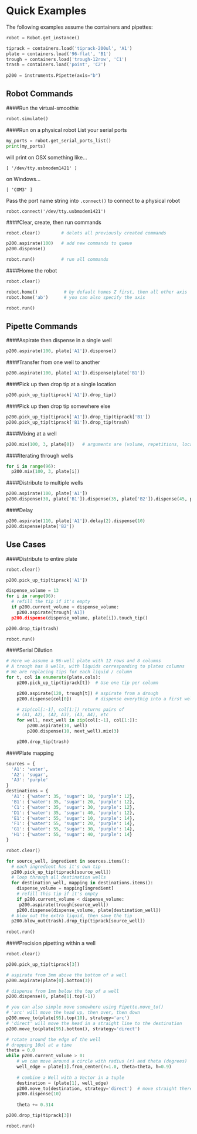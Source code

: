 # Quick Examples
The following examples assume the containers and pipettes:
```python
robot = Robot.get_instance()

tiprack = containers.load('tiprack-200ul', 'A1')
plate = containers.load('96-flat', 'B1')
trough = containers.load('trough-12row', 'C1')
trash = containers.load('point', 'C2')
    
p200 = instruments.Pipette(axis="b")
```
## Robot Commands
####Run the virtual-smoothie
```python
robot.simulate()
```

####Run on a physical robot
List your serial ports
```python
my_ports = robot.get_serial_ports_list()
print(my_ports)
```
will print on OSX something like...
```
[ '/dev/tty.usbmodem1421' ]
```
on Windows...
```
[ 'COM3' ]
```
Pass the port name string into `.connect()` to connect to a physical robot
```
robot.connect('/dev/tty.usbmodem1421')
```

####Clear, create, then run commands
```python
robot.clear()        # delets all previously created commands

p200.aspirate(100)   # add new commands to queue
p200.dispense()

robot.run()          # run all commands
```

####Home the robot
```python
robot.clear()

robot.home()          # by default homes Z first, then all other axis
robot.home('ab')      # you can also specify the axis

robot.run()
```

## Pipette Commands
####Aspirate then dispense in a single well

```python
p200.aspirate(100, plate['A1']).dispense()
```

####Transfer from one well to another

 ```python
p200.aspirate(100, plate['A1']).dispense(plate['B1'])
```

####Pick up then drop tip at a single location

```python
p200.pick_up_tip(tiprack['A1']).drop_tip()
```

####Pick up then drop tip somewhere else

```python
p200.pick_up_tip(tiprack['A1']).drop_tip(tiprack['B1'])
p200.pick_up_tip(tiprack['B1']).drop_tip(trash)
```

####Mixing at a well

 ```python
p200.mix(100, 3, plate[0])   # arguments are (volume, repetitions, location)
```

####Iterating through wells

```python
for i in range(96):
  p200.mix(100, 3, plate[i])
```

####Distribute to multiple wells

```python
p200.aspirate(100, plate['A1'])
p200.dispense(30, plate['B1']).dispense(35, plate['B2']).dispense(45, plate['B3'])
```

####Delay

```python
p200.aspirate(110, plate['A1']).delay(2).dispense(10)
p200.dispense(plate['B2'])
```

## Use Cases

####Distribute to entire plate

```python
robot.clear()

p200.pick_up_tip(tiprack['A1'])

dispense_volume = 13
for i in range(96):
  # refill the tip if it's empty
  if p200.current_volume < dispense_volume:
    p200.aspirate(trough['A1])
  p200.dispense(dispense_volume, plate[i]).touch_tip()

p200.drop_tip(trash)

robot.run()
```
####Serial Dilution
```python
# Here we assume a 96-well plate with 12 rows and 8 columns
# A trough has 8 wells, with liquids corresponding to plates columns
# We are replacing tips for each liquid / column
for t, col in enumerate(plate.cols):
    p200.pick_up_tip(tiprack[t])  # Use one tip per column

    p200.aspirate(120, trough[t]) # aspirate from a drough
    p200.dispense(col[0])         # dispense everythig into a first well

    # zip(col[:-1], col[1:]) returns pairs of
    # (A1, A2), (A2, A3), (A3, A4), etc
    for well, next_well in zip(col[:-1], col[1:]):
        p200.aspirate(10, well)
        p200.dispense(10, next_well).mix(3)

    p200.drop_tip(trash)
```
####Plate mapping

```python
sources = {
  'A1': 'water',
  'A2': 'sugar',
  'A3': 'purple'
}
destinations = {
  'A1': {'water': 35, 'sugar': 10, 'purple': 12},
  'B1': {'water': 35, 'sugar': 20, 'purple': 12},
  'C1': {'water': 35, 'sugar': 30, 'purple': 12},
  'D1': {'water': 35, 'sugar': 40, 'purple': 12},
  'E1': {'water': 55, 'sugar': 10, 'purple': 14},
  'F1': {'water': 55, 'sugar': 20, 'purple': 14},
  'G1': {'water': 55, 'sugar': 30, 'purple': 14},
  'H1': {'water': 55, 'sugar': 40, 'purple': 14}
}

robot.clear()

for source_well, ingredient in sources.items():
  # each ingredient has it's own tip
  p200.pick_up_tip(tiprack[source_well])
  # loop through all destination wells
  for destination_well, mapping in destinations.items():
    dispense_volume = mapping[ingredient]
    # refill this tip if it's empty
    if p200.current_volume < dispense_volume:
     p200.aspirate(trough[source_well])
    p200.dispense(dispense_volume, plate[destination_well])
  # blow out the extra liquid, then save the tip
  p200.blow_out(trash).drop_tip(tiprack[source_well])
  
robot.run()
```

####Precision pipetting within a well

```python
robot.clear()

p200.pick_up_tip(tiprack[3])

# aspirate from 3mm above the bottom of a well
p200.aspirate(plate[0].bottom(3))

# dispense from 1mm below the top of a well
p200.dispense(0, plate[1].top(-1))

# you can also simple move somewhere using Pipette.move_to()
# 'arc' will move the head up, then over, then down
p200.move_to(plate[95).top(10), strategy='arc')
# 'direct' will move the head in a straight line to the destination
p200.move_to(plate[95).bottom(), strategy='direct')

# rotate around the edge of the well
# dropping 10ul at a time
theta = 0.0
while p200.current_volume > 0:
    # we can move around a circle with radius (r) and theta (degrees)
    well_edge = plate[1].from_center(r=1.0, theta=theta, h=0.9)
    
    # combine a Well with a Vector in a tuple
    destination = (plate[1], well_edge)
    p200.move_to(destination, strategy='direct')  # move straight there
    p200.dispense(10)
    
    theta += 0.314

p200.drop_tip(tiprack[3])

robot.run()
```
